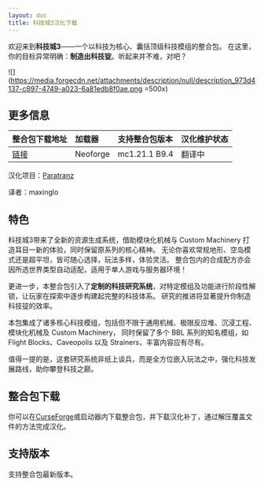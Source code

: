 ```yaml
---
layout: doc
title: 科技城3汉化下载
---
```


欢迎来到**科技城3**——一个以科技为核心、囊括顶级科技模组的整合包。
在这里，你的目标异常明确：**制造出科技锭**。听起来并不难，对吧？

![](https://media.forgecdn.net/attachments/description/null/description_973d4137-c897-4749-a023-6a81edb8f0ae.png
=500x)

<DownloadLinks :methods="[
  { id: 'lanzou', text: '下载汉化', icon: '/imgs/svg/lanzou.svg', link: '/doing' },
  { id: 'curseforge', text: 'i18n自动汉化更新模组', icon: '/imgs/svg/curseforge.svg', link: 'https://www.curseforge.com/api/v1/mods/297404/files/6351071/download' },
  { id: 'github', text: 'Github仓库', icon: '/imgs/svg/github.svg', link: 'https://github.com/VM-Chinese-translate-group/Techopolis-3' },
  { id: 'lazy', text: '懒汉下载', icon: '/imgs/logo/logo_64.png', link: '/doing' }
]" />

## 更多信息

| 整合包下载地址                                                     | 加载器   | 支持整合包版本 | 汉化维护状态 |
| :----------------------------------------------------------------- | :------- | :------------- | :----------- |
| [链接](https://www.curseforge.com/minecraft/modpacks/techopolis-3) | Neoforge | mc1.21.1 B9.4  | 翻译中       |

汉化项目：[Paratranz](https://paratranz.cn/projects/14287)

译者：maxinglo

## 特色

科技城3带来了全新的资源生成系统，借助模块化机械与 Custom Machinery 打造耳目一新的体验，同时保留原系列的核心精神。
无论你喜欢常规地形、空岛模式还是超平坦，皆可随心选择，玩法多样，体验灵活。
整合包内的合成配方亦会因所选世界类型自动适配，适用于单人游戏与服务器环境！

更进一步，本整合包引入了**定制的科技研究系统**，对特定模组及功能进行阶段性解锁，让玩家在探索中逐步构建起完整的科技体系。
研究的推进将显著提升你制造科技锭的效率。

本包集成了诸多核心科技模组，包括但不限于通用机械、极限反应堆、沉浸工程、模块化机械及 Custom Machinery，
同时保留了多个 BBL 系列的知名模组，如 Flight Blocks、Caveopolis 以及 Strainers，丰富内容应有尽有。

值得一提的是，这套研究系统非纸上谈兵，而是全方位嵌入玩法之中，强化科技发展路线，助你攀登科技之巅。

## 整合包下载

你可以在[CurseForge](https://www.curseforge.com/minecraft/modpacks/techopolis-3)或启动器内下载整合包，并下载汉化补丁，通过解压覆盖文件的方法完成汉化。

## 支持版本

支持整合包最新版本。

<DocSupport />
